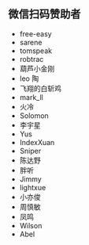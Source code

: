 ## 微信扫码赞助者

- free-easy
- sarene
- tomspeak
- robtrac
- 葫芦小金刚
- leo 陶
- 飞翔的白斩鸡
- mark_ll
- 火冷
- Solomon
- 李宇星
- Yus
- IndexXuan
- Sniper
- 陈达野
- 胖听
- Jimmy
- lightxue
- 小亦俊
- 周慎敏
- 凤鸣
- Wilson
- Abel
